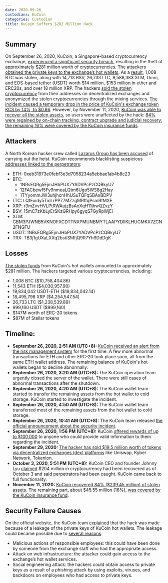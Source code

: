 ```yaml
---
date: 2020-09-26
custodians: KuCoin
categories: Custodian
title: KuCoin Suffers $281 Million Hack
---
```


## Summary

On September 26, 2020, KuCoin, a Singapore-based cryptocurrency exchange, [experienced a significant security breach](https://www.kucoin.com/ru/news/en-kucoin-security-incident-update), resulting in the theft of approximately $281 million worth of cryptocurrencies. [The attackers obtained the private keys to the exchange’s hot wallets](https://www.coindesk.com/markets/2020/09/26/over-280m-drained-in-kucoin-crypto-exchange-hack/). As a [result](https://hacken.io/insights/kucoin-september-2020-hack-hacken-research/), 1,008 BTC was stolen, along with 14,713 BSV, 26,733 LTC, 9,588,383 XLM, Omni, and EOS-based tether (USDT) worth $14 million, $153 million in ether and ERC20s, and over 18 million XRP. The hackers [sold the stolen cryptocurrency](https://hacken.io/insights/kucoin-september-2020-hack-hacken-research/) from their addresses on decentralized exchanges and anonymized the stolen cryptocurrencies through the mixing services. [The incident caused a temporary drop in the price of KuCoin's exchange token KCS by 14%, to $0.86](https://www.coindesk.com/markets/2020/09/26/over-280m-drained-in-kucoin-crypto-exchange-hack/). However, by November 11, 2020, [KuCoin was able to recover all the stolen assets](https://cointelegraph.com/news/kucoin-ceo-says-insurance-covered-16-of-losses-from-285m-hack-in-2020), so users were unaffected by the hack: [84% were regained by on-chain tracking, contract upgrade and judicial recovery](https://cointelegraph.com/news/kucoin-recovered-84-of-stolen-crypto-after-280m-hack-says-co-founder); [the remaining 16% were covered by the KuCoin insurance funds](https://www.kucoin.com/ru/news/en-a-letter-from-kucoin-ceo-2020-2021-and-beyond).

## Attackers

A North Korean hacker crew called [Lazarus Group has been accused](https://www.forbes.com/sites/thomasbrewster/2021/02/09/north-korean-hackers-accused-of-biggest-cryptocurrency-theft-of-2020-their-heists-are-now-worth-175-billion/?sh=754242db5b0b) of carrying out the heist. KuCoin recommends blacklisting suspicious [addresses linked to the perpetrators](https://www.kucoin.com/ru/news/en-the-latest-updates-about-the-kucoin-security-incident):
* ETH: 0xeb31973e0febf3e3d7058234a5ebbae1ab4b8c23
* BTC:
	* 1NRsEQRg5EjmJHbPUX7YADVPcPzCQBkyU7
	* 12FACbewf5Fy9nmeaLQtm6Ugo5WS8g2Hay
	* 1TYyommJW3uhjhcnHhUSuTQFqSBAxBDPV
* LTC: LQtFoidy5TmLrPP77MZzgMRffqPsmRfMXE
* XRP: r3mZvvHVLPtRWAujzBsAoXqH11jhwQZvzY
* BSV: 15mC7zKbLyErSKzGRHpy6gyqS7GyRpWjEi
* XLM: GBM3PJWNB5VKNOFXCDTTNXPMUNBMYTLAAPYDIIKLHUGMKX7ZGN2FNGFU
* USDT: 1NRsEQRg5EjmJHbPUX7YADVPcPzCQBkyU7
* TRX: TB3j1gUXaLXXq2bstiSMfjQ9R7Yh9DdDgK

## Losses

[The stolen funds](https://blog.chainalysis.com/reports/kucoin-hack-2020-defi-uniswap/) from KuCoin's hot wallets amounted to approximately $281 million. The hackers targeted various cryptocurrencies, including:
* 1,008 BTC ($10,758,404.86)
* 11,543 ETH ($4,030,957.90)
* 19,834,042 USDT-ETH ($19,834,042.14)
* 18,495,798 XRP ($4,254,547.54)
* 26,733 LTC ($1,238,539.89)
* 999,160 USDT ($999,160)
* $147M worth of ERC-20 tokens
* $87M of Stellar tokens 

## Timeline:

- **September 26, 2020, 2:51 AM (UTC+8):** [KuCoin received an alert from the risk management system](https://www.kucoin.com/ru/news/en-kucoin-ceo-livestream-recap-latest-updates-about-security-incident) for the first time.  A few more abnormal transactions for ETH and other ERC-20 took place soon, all from the same ETH wallet address. The remaining balance of KuCoin's hot wallets began to decline abnormally. 
- **September 26, 2020, 3:20 AM (UTC+8):** The KuCoin operation team urgently closed the server of the wallet. There were still cases of abnormal transactions after the shutdown. 
- **September 26, 2020, 4:20 AM (UTC+8):** The KuCoin wallet team started to transfer the remaining assets from the hot wallet to cold storage. KuCoin started to investigate the incident.
- **September 26, 2020, 4:50 AM (UTC+8):** The KuCoin wallet team transferred most of the remaining assets from the hot wallet to cold storage.
- **September 26, 2020, 10:41 AM (UTC+8):** The KuCoin team released [the official announcement about the security incident](https://www.kucoin.com/ru/news/en-kucoin-security-incident-update).
- **September 26, 2020, 1:56 PM (UTC+8):** KuCoin [offered rewards of up to $100,000](https://www.kucoin.com/ru/news/en-kucoin-ceo-livestream-recap-latest-updates-about-security-incident) to anyone who could provide valid information to them regarding the incident.
- **September 29, 2020:** [The hacker has sold $19.5 million worth of tokens via decentralized exchanges (dex) platforms](https://www.elliptic.co/blog/kucoin-thief-sells-out-millions-in-crypto-tokens-on-decentralized-exchanges) like Uniswap, Kyber Network, Tokenlon.
- **October 3, 2020, 5:51 PM (UTC+8):** KuCoin CEO and founder Johnny Lyu [claimed](https://twitter.com/lyu_johnny/status/1312359615091277824) $204 million in cryptocurrency had been recovered as of October 3 and said perpetrators had been caught. KuCoin came back to full functionality.
- **November 11, 2020:** [KuCoin recovered 84% ($239.45 million) of stolen assets](https://cointelegraph.com/news/kucoin-recovered-84-of-stolen-crypto-after-280m-hack-says-co-founder). The remaining part, about $45.55 million (16%), [was covered by the KuCoin insurance fund](https://www.kucoin.com/ru/news/en-a-letter-from-kucoin-ceo-2020-2021-and-beyond).

## Security Failure Causes

On the official website, the KuCoin team [explained](https://hacken.io/insights/kucoin-september-2020-hack-hacken-research/) that the hack was made because of a leakage of the private keys of KuCoin hot wallets. The leakage could became possible due to [several reasons](https://hacken.io/insights/kucoin-september-2020-hack-hacken-research/):
* Malicious actions of responsible employees: this could have been done by someone from the exchange staff who had the appropriate access.
* Attack on web infrastructure: the attacker could gain access to the exchange’s hot wallet services. 
* Social engineering attack: the hackers could obtain access to private keys as a result of a phishing attack by using exploits, viruses, and backdoors on employees who had access to private keys.